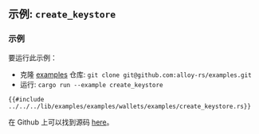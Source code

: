 <!-- 不要编辑此文件，该文件是通过运行 `./scripts/update.sh` 生成的 -->
<!-- 对此文件所做的任何更改都将被覆盖 -->
<!-- 请编辑或创建以下模板: ./src/templates/wallets/create_keystore.md -->
<!-- 最新更新: https://github.com/alloy-rs/examples/tree/6ac6ececdbfb33142c128f21df07cd0e92a96620 -->

## 示例: `create_keystore`

### 示例

要运行此示例：

- 克隆 [examples](https://github.com/alloy-rs/examples) 仓库: `git clone git@github.com:alloy-rs/examples.git`
- 运行: `cargo run --example create_keystore`

```rust,ignore
{{#include ../../../lib/examples/examples/wallets/examples/create_keystore.rs}}
```

在 Github 上可以找到源码 [here](https://github.com/alloy-rs/examples/tree/6ac6ececdbfb33142c128f21df07cd0e92a96620/examples/wallets/examples/create_keystore.rs)。